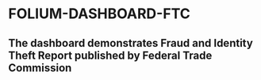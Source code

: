 # FOLIUM-DASHBOARD-FTC

## The dashboard demonstrates Fraud and Identity Theft Report published by Federal Trade Commission
